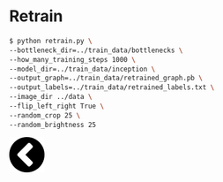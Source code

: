 # Retrain

```bash
$ python retrain.py \
--bottleneck_dir=../train_data/bottlenecks \
--how_many_training_steps 1000 \
--model_dir=../train_data/inception \
--output_graph=../train_data/retrained_graph.pb \
--output_labels=../train_data/retrained_labels.txt \
--image_dir ../data \
--flip_left_right True \
--random_crop 25 \
--random_brightness 25
```

[![alt text](https://github.com/zirkis/LILO/blob/kevin/docs/images/left.png)](https://github.com/zirkis/LILO/blob/kevin/README.md)